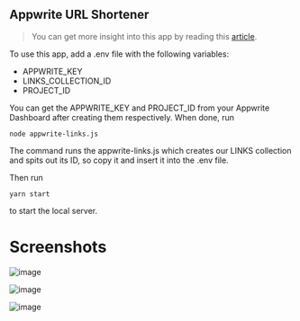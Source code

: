 ## Appwrite URL Shortener

> You can get more insight into this app by reading this [article](https://dev.to/dro1/building-a-url-shortener-using-appwrite-and-express-128i).

To use this app, add a .env file with the following variables:

- APPWRITE_KEY
- LINKS_COLLECTION_ID
- PROJECT_ID

You can get the APPWRITE_KEY and PROJECT_ID from your Appwrite Dashboard after creating them respectively.
When done, run

```
node appwrite-links.js
```

The command runs the appwrite-links.js which creates our LINKS collection and spits out its ID, so copy it and insert it into the .env file.

Then run

```
yarn start
```

to start the local server.

# Screenshots

![image](https://user-images.githubusercontent.com/45892107/139019775-b1504f17-c405-4da2-94e1-6c1a6d9eb195.png)

![image](https://user-images.githubusercontent.com/45892107/139019804-c8056c80-bc80-4919-8d70-b1bf4e008f59.png)

![image](https://user-images.githubusercontent.com/45892107/139019851-b8d92902-e0e7-40d5-ad75-c171ef4fac20.png)


